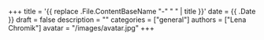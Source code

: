 +++
title = '{{ replace .File.ContentBaseName "-" " " | title }}'
date = {{ .Date }}
draft = false
description = ""
categories = ["general"]
authors = ["Lena Chromik"]
avatar = "/images/avatar.jpg"
+++
